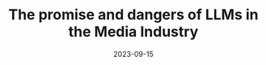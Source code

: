 ---
layout: post
date: 2023-09-15
event: Google
location: Zurich, Switzerland 
title: The promise and dangers of LLMs in the Media Industry
description: 30 minutes Talk at Google Zurich for the DACH Cybersecurity day, in front of leaders of the media industry 
inline: false
video: https://www.linkedin.com/feed/update/urn:li:activity:7115380267367718912/
---